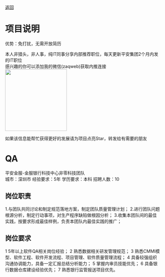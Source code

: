 [返回](../../)

# 项目说明

优势：免打扰，无需开放简历

本人非猎头，非人事，纯IT同事分享内部推荐职位，每天更新平安集团2个月内发的IT职位  
感兴趣的你可以添加我的微信(zaqweb)获取内推连接  
<img src="https://github.com/zaqweb/PA-IT-JOBS/blob/master/WechatICode.jpeg"  height="200" width="200">

如果该信息能帮忙获得更好的发展请为项目点亮Star，转发给有需要的朋友

# QA
平安金服-金服银行科技中心非零科技团队  
城市：深圳市 经验要求：5年 学历要求：本科  招聘人数：10

## 岗位职责
1.与团队共同讨论和制定规范落地方案，制定团队质量管理计划；
2.进行团队问题根源分析，制定行动事项，对生产程序缺陷做根因分析；
3.收集本团队间的最佳实践，按要求形成最佳样例，负责本团队内最佳实践的推广；

## 岗位要求
1 5年以上软件QA相关岗位经验；
2 熟悉数据相关研发管理规范；
3 熟悉CMMI模型、软件工程、软件开发流程、项目管理、软件质量管理流程；
4 具备较强组织沟通协调能力，具备一定汇报总结分析能力；
5 掌握内审员技能优先；
6 具备银行数据仓库建设经验优先；
7 熟悉银行监管报送项目优先。




